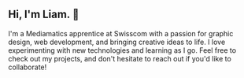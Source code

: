 <h2 align="left">Hi, I'm Liam. 👋</h2>
<p>I'm a Mediamatics apprentice at Swisscom with a passion for graphic design, web development, and bringing creative ideas to life. I love experimenting with new technologies and learning as I go. Feel free to check out my projects, and don't hesitate to reach out if you'd like to collaborate!</p>
